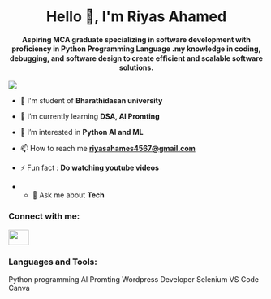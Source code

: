 <h1 align="center">Hello 👋, I'm Riyas Ahamed</h1>
<h4 align="center">Aspiring MCA graduate specializing in software development with proﬁciency in Python Programming Language .my knowledge in coding, debugging, and software design to create efﬁcient and scalable software solutions.</h4>

<p align="left"> <img src="https://komarev.com/ghpvc/?username=ZeolousVenom-jr&label=Profile%20views&color=0e75b6&style=flat" /> </p>

- 🔭 I'm student of **Bharathidasan university**

- 🌱 I’m currently learning **DSA, AI Promting**

- 🤝 I’m interested in **Python AI and ML**

- 📫 How to reach me **riyasahames4567@gmail.com**

- ⚡ Fun fact : **Do watching youtube videos**

- - 💬 Ask me about **Tech**

<h3 align="left">Connect with me:</h3>
<p align="left">
<a href="https://www.linkedin.com/in/riyas-ahamed-a87091317/" target="blank"><img align="center" src="https://raw.githubusercontent.com/rahuldkjain/github-profile-readme-generator/master/src/images/icons/Social/linked-in-alt.svg" height="30" width="40" /></a>

<h3 align="left">Languages and Tools:</h3>
<p align="left"> <O>Python programming</O>
<o>AI Promting</o>
<O>Wordpress Developer</O>
<O>Selenium</O>
<O>VS Code</O>
<O>Canva</O></p>



